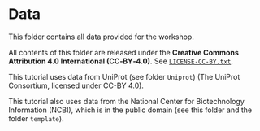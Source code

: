 # Data
This folder contains all data provided for the workshop.

All contents of this folder are released under the **Creative Commons Attribution 4.0 International (CC‑BY‑4.0)**. 
See [`LICENSE-CC-BY.txt`](https://github.com/draeger-lab/GEM_Tutorial/blob/main/LICENSE-CC-BY.txt).

This tutorial uses data from UniProt (see folder `Uniprot`) (The UniProt Consortium, licensed under CC-BY 4.0).

This tutorial also uses data from the National Center for Biotechnology Information (NCBI), which is in the public 
domain (see this folder and the folder `template`).
